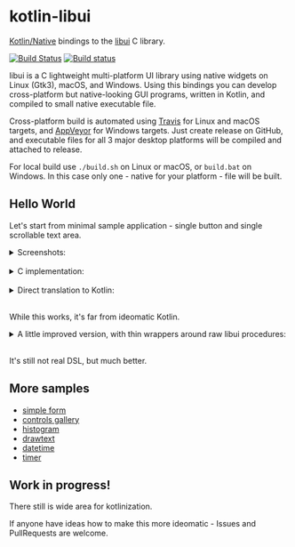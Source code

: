 kotlin-libui
============

[Kotlin/Native](https://github.com/JetBrains/kotlin-native) bindings to the
[libui](https://github.com/andlabs/libui.git) C library.

[![Build Status](https://travis-ci.org/msink/kotlin-libui.svg?branch=master)](https://travis-ci.org/msink/kotlin-libui)
[![Build status](https://ci.appveyor.com/api/projects/status/github/msink/kotlin-libui?svg=true)](https://ci.appveyor.com/project/msink/kotlin-libui)

libui is a C lightweight multi-platform UI library using native widgets on Linux (Gtk3), macOS, and Windows.
Using this bindings you can develop cross-platform but native-looking GUI programs, written in Kotlin,
and compiled to small native executable file.

Cross-platform build is automated using [Travis](https://travis-ci.org) for Linux and macOS targets, and
[AppVeyor](https://ci.appveyor.com) for Windows targets. Just create release on GitHub, and executable files
for all 3 major desktop platforms will be compiled and attached to release.

For local build use `./build.sh` on Linux or macOS, or `build.bat` on Windows.
In this case only one - native for your platform - file will be built.

## Hello World

Let's start from minimal sample application - single button and single scrollable text area.

<details>
 <summary>Screenshots:</summary>

![Windows](samples/hello/hello-windows.png)

![Unix](samples/hello/hello-linux.png)

![macOS](samples/hello/hello-osx.png)
</details><br/>

<details>
 <summary>C implementation:</summary>
    
``` c
#include "ui.h"

static int onClosing(uiWindow *window, void *data)
{
    uiQuit();
    return 1;
}

static void saySomething(uiButton *button, void *data)
{
    uiMultilineEntryAppend(uiMultilineEntry(data),
        "Hello, World!  Ciao, mondo!\n"
        "Привет, мир!  你好，世界！\n\n");
}

int main(void)
{
    uiInitOptions options;
    uiWindow *window;
    uiBox *box;
    uiButton *button;
    uiMultilineEntry *scroll;

    memset(&options, 0, sizeof(options));
    if (uiInit(&options) != NULL)
        abort();

    window = uiNewWindow("Hello", 320, 240, 0);
    uiWindowSetMargined(window, 1);

    box = uiNewVerticalBox();
    uiBoxSetPadded(box, 1);
    uiWindowSetChild(window, uiControl(box));

    scroll = uiNewMultilineEntry();
    uiMultilineEntrySetReadOnly(scroll, 1);

    button = uiNewButton("libui говорит: click me!");
    uiButtonOnClicked(button, saySomething, scroll);
    uiBoxAppend(box, uiControl(button), 0);

    uiBoxAppend(box, uiControl(scroll), 1);

    uiWindowOnClosing(window, onClosing, NULL);
    uiControlShow(uiControl(window));
    uiMain();
    return 0;
}
```
</details><br/>

<details>
 <summary>Direct translation to Kotlin:</summary>
    
``` kt
import kotlinx.cinterop.*
import libui.*

fun main(args: Array<String>) = memScoped {
    val options = alloc<uiInitOptions>()
    val error = uiInit(options.ptr)
    if (error != null) throw Error("Error: '${error.toKString()}'")

    val window = uiNewWindow("Hello", 320, 240, 0)
    uiWindowSetMargined(window, 1)

    val box = uiNewVerticalBox()
    uiBoxSetPadded(box, 1)
    uiWindowSetChild(window, box?.reinterpret())

    val scroll = uiNewMultilineEntry()
    uiMultilineEntrySetReadOnly(scroll, 1)
    val button = uiNewButton("libui говорит: click me!")
    fun saySomething(button: CPointer<uiButton>?, data: COpaquePointer?) {
        uiMultilineEntryAppend(data?.reinterpret(),
            "Hello, World!  Ciao, mondo!\n" +
            "Привет, мир!  你好，世界！\n\n")
    }
    uiButtonOnClicked(button, staticCFunction(::saySomething), scroll)
    uiBoxAppend(box, button?.reinterpret(), 0)
    uiBoxAppend(box, scroll?.reinterpret(), 1)

    fun onClosing(window: CPointer<uiWindow>?, data: COpaquePointer?): Int {
        uiQuit()
        return 1
    }
    uiWindowOnClosing(window, staticCFunction(::onClosing), null)
    uiControlShow(window?.reinterpret())
    uiMain()
    uiUninit()
}
```
</details><br/>

While this works, it's far from ideomatic Kotlin.

<details>
 <summary>A little improved version, with thin wrappers around raw libui procedures:</summary>

``` kt
import libui.*

fun main(args: Array<String>) = libuiApplication {
    Window(
        title = "Hello",
        width = 320,
        height = 240,
        hasMenubar = false) {
        margined = true

        add(VerticalBox {
            padded = true
            val scroll = WrappingMultilineEntry {
                readOnly = true
            }
            val button = Button("libui говорит: click me!") {
                action {
                    scroll.append("Hello, World!  Ciao, mondo!\n" +
                                  "Привет, мир!  你好，世界！\n\n")
                }
            }
            add(button)
            add(scroll, stretchy = true)
        })

        onClose { uiQuit(); true }
        show()
    }
}
```
</details><br/>

It's still not real DSL, but much better.

## More samples

- [simple form](samples/form)
- [controls gallery](samples/controlgallery)
- [histogram](samples/histogram)
- [drawtext](samples/drawtext)
- [datetime](samples/datetime)
- [timer](samples/timer)

## Work in progress!

There still is wide area for kotlinization.

If anyone have ideas how to make this more ideomatic - Issues and PullRequests are welcome.
